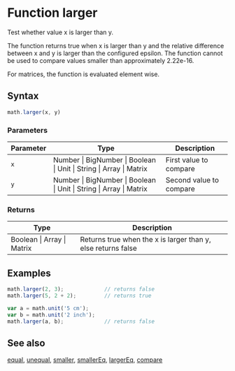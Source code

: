 # Function larger

Test whether value x is larger than y.

The function returns true when x is larger than y and the relative
difference between x and y is larger than the configured epsilon. The
function cannot be used to compare values smaller than approximately 2.22e-16.

For matrices, the function is evaluated element wise.


## Syntax

```js
math.larger(x, y)
```

### Parameters

Parameter | Type | Description
--------- | ---- | -----------
`x` | Number &#124; BigNumber &#124; Boolean &#124; Unit &#124; String &#124; Array &#124; Matrix | First value to compare
`y` | Number &#124; BigNumber &#124; Boolean &#124; Unit &#124; String &#124; Array &#124; Matrix | Second value to compare

### Returns

Type | Description
---- | -----------
Boolean &#124; Array &#124; Matrix | Returns true when the x is larger than y, else returns false


## Examples

```js
math.larger(2, 3);             // returns false
math.larger(5, 2 + 2);         // returns true

var a = math.unit('5 cm');
var b = math.unit('2 inch');
math.larger(a, b);             // returns false
```


## See also

[equal](equal.md),
[unequal](unequal.md),
[smaller](smaller.md),
[smallerEq](smallerEq.md),
[largerEq](largerEq.md),
[compare](compare.md)


<!-- Note: This file is automatically generated from source code comments. Changes made in this file will be overridden. -->
